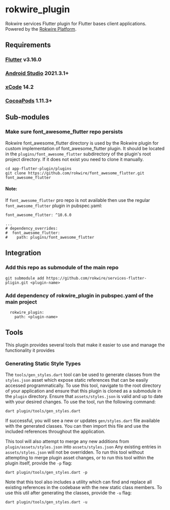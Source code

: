 # rokwire_plugin

Rokwire services Flutter plugin for Flutter bases client applications. Powered by the [Rokwire Platform](https://rokwire.org/).

## Requirements

### [Flutter](https://flutter.dev/docs/get-started/install) v3.16.0

### [Android Studio](https://developer.android.com/studio) 2021.3.1+

### [xCode](https://apps.apple.com/us/app/xcode/id497799835) 14.2

### [CocoaPods](https://guides.cocoapods.org/using/getting-started.html) 1.11.3+

## Sub-modules

### Make sure font_awesome_flutter repo persists
Rokwire font_awesome_flutter directory is used by the Rokwire plugin for custom implementation of font_awesome_flutter plugin. It should be located in the `plugins/font_awesome_flutter` subdirectory of the plugin's root project directory. If it does not exist you need to clone it manually.
```
cd app-flutter-plugin/plugins
git clone https://github.com/rokwire/font_awesome_flutter.git font_awesome_flutter
```

#### Note:
If `font_awesome_flutter` pro repo is not available then use the regular `font_awesome_flutter` plugin in pubspec.yaml:
```
font_awesome_flutter: ^10.6.0

...
# dependency_overrides:
#  font_awesome_flutter:
#    path: plugins/font_awesome_flutter
```

## Integration

### Add this repo as submodule of the main repo
```
git submodule add https://github.com/rokwire/services-flutter-pligin.git <plugin-name>
```

### Add dependency of rokwire_plugin in pubspec.yaml of the main project
```
  rokwire_plugin:
    path: <plugin-name>
```

## Tools
This plugin provides several tools that make it easier to use and manage the functionality it provides

### Generating Static Style Types
The `tools/gen_styles.dart` tool can be used to generate classes from the `styles.json` asset which 
expose static references that can be easily accessed programmatically. To use this tool, navigate
to the root directory of your application and ensure that this plugin is cloned as a submodule in 
the `plugin` directory. Ensure that `assets/styles.json` is valid and up to date with your desired
changes. To use the tool, run the following command:

```
dart plugin/tools/gen_styles.dart
```

If successful, you will see a new or updates `gen/styles.dart` file available with the generated classes.
You can then import this file and use the included references throughout the application.

This tool will also attempt to merge any new additions from `plugin/assets/styles.json` into `assets/styles.json`
Any existing entries in `assets/styles.json` will not be overridden. To run this tool without attempting
to merge plugin asset changes, or to run this tool within the plugin itself, provide the `-p` flag:

```
dart plugin/tools/gen_styles.dart -p
```

Note that this tool also includes a utility which can find and replace all existing references 
in the codebase with the new static class members. To use this util after generating the classes, 
provide the `-u` flag:

```
dart plugin/tools/gen_styles.dart -u
```


